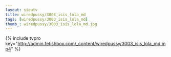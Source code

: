 ```yaml
--- 
layout: sieutv
title: wiredpussy/3003_isis_lola_md
tags: [wiredpussy/3003_isis_lola_md]
thumb_: wiredpussy/3003_isis_lola_md.jpg
---
```

{% include tvpro key="http://admin.fetishbox.com/_content/wiredpussy/3003_isis_lola_md.mp4" %} 
